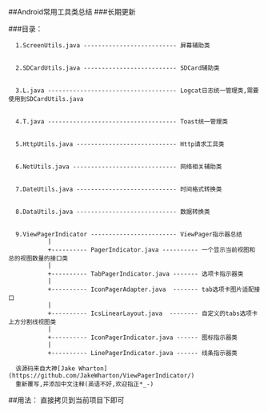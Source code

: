 
##Android常用工具类总结
###长期更新



         
###目录：
   
      1.ScreenUtils.java -------------------------- 屏幕辅助类 

       
      2.SDCardUtils.java -------------------------- SDCard辅助类
      

      3.L.java ------------------------------------ Logcat日志统一管理类,需要使用到SDCardUtils.java
      

      4.T.java ------------------------------------ Toast统一管理类

    
      5.HttpUtils.java ---------------------------- Http请求工具类


      6.NetUtils.java ----------------------------- 网络相关辅助类

     
      7.DateUtils.java ---------------------------- 时间格式转换类
      
      
      8.DataUtils.java ---------------------------- 数据转换类


      9.ViewPagerIndicator ------------------------ ViewPager指示器总结
	           | 
	           +---------- PagerIndicator.java ---------- 一个显示当前视图和总的视图数量的接口类   
	           |   
               +---------- TabPagerIndicator.java ------- 选项卡指示器类    
               |
               +---------- IconPagerAdapter.java  ------- tab选项卡图片适配接口 
               |
               +---------- IcsLinearLayout.java  -------- 自定义的tabs选项卡上方分割线视图类  
               |
               +---------- IconPagerIndicator.java ------ 图标指示器类
               |
               +---------- LinePagerIndicator.java ------ 线条指示器类               
    
      该源码来自大神[Jake Wharton](https://github.com/JakeWharton/ViewPagerIndicator/)
      重新覆写,并添加中文注释(英语不好,欢迎指正*_-)








##用法：
    直接拷贝到当前项目下即可